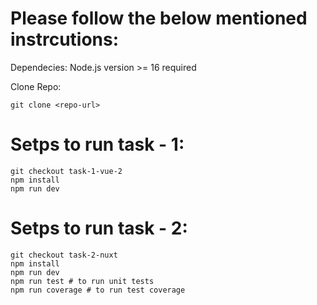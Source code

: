 # Please follow the below mentioned instrcutions:

Dependecies: Node.js version >= 16 required

Clone Repo:
```
git clone <repo-url>
```

# Setps to run task - 1:
```
git checkout task-1-vue-2
npm install
npm run dev
```

# Setps to run task - 2:
```
git checkout task-2-nuxt
npm install
npm run dev
npm run test # to run unit tests
npm run coverage # to run test coverage
```
